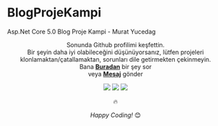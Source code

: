 # BlogProjeKampi
Asp.Net Core 5.0 Blog Proje Kampi - Murat Yucedag



<div align="center">

Sonunda Github profilimi keşfettin. <br>
Bir şeyin daha iyi olabileceğini düşünüyorsanız, lütfen projeleri klonlamaktan/çatallamaktan, sorunları dile getirmekten çekinmeyin.<br>
Bana <a href="https://github.com/smtdeveloper"><b>Buradan</b></a> bir şey sor <br>
veya <a href="https://www.instagram.com/smtcoder/"><b>Mesaj</b></a> gönder

  <div> 
 	<a href="https://www.instagram.com/smtcoder/" target="_blank"><img src="https://img.shields.io/badge/Instagram-E4405F?style=for-the-badge&logo=instagram&logoColor=white" target="_blank"></a>
  <a href="https://www.linkedin.com/in/samet-akca-2a4bbb1a8/" target="_blank"><img src="https://img.shields.io/badge/LinkedIn-0077B5?style=for-the-badge&logo=linkedin&logoColor=white" target="_blank"></a>
  <a href="https://smtcoder.tabbs.co/" target="_blank"><img src="https://img.shields.io/badge/Bitcoin-000000?style=for-the-badge&logo=bitcoin&logoColor=white" target="_blank"></a>
  
   :fire: 
 
 </div>
  
<i>Happy Coding!</i> 😊

</div>
